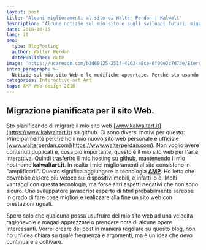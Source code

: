 ```yaml
---
layout: post
title: "Alcuni miglioramenti al sito di Walter Perdan | Kalwalt"
description: "Alcune notizie sul mio sito e sugli sviluppi futuri, migrazione dell'hosting e altre cose. Passare ad AMP e nuovi piani per il futuro di www.kalwaltart.it vecchio sito web di Walter Perdan."
date: 2018-10-15
lang: it
seo:
  type: BlogPosting
  author: Walter Perdan
  datePublished: date
image: 'https://ucarecdn.com/b3d69125-251f-4203-a8ce-0f00e2c7d7de/Eterno_dilemma_abstract_painting_kalwalt.jpg'
intro_paragraph: >-
  Notizie sul mio sito Web e le modifiche apportate. Perché sto usando la tecnologia AMP ...
categories: Interactive-art Art
tags: AMP Web-design 2018
---
```

## Migrazione pianificata per il sito Web.

Sto pianificando di migrare il mio sito web [www.kalwaltart.it](https://www.kalwaltart.it) su github. Ci sono diversi motivi per questo: Principalmente perché ho il mio nuovo sito web personale e ufficiale [www.walterperdan.com](https://www.walterperdan.com). Non voglio avere contenuti duplicati e, cosa più importante, questo è il mio sito web per l'arte interattiva. Quindi trasferirò il mio hosting su github, mantenendo il mio hostname **kalwaltart.it**. In realtà i miei miglioramenti al sito consistono in "amplificarli". Questo significa aggiungere la tecnologia **[AMP](https://www.ampproject.org/it/)**. Ho letto che dovrebbe essere più veloce sui dispositivi mobili, e infatti lo è. Molti vantaggi con questa tecnologia, ma forse altri aspetti negativi che non sono sicuro. Uno sviluppatore javascript esperto di html probabilmente sarebbe in grado di fare cose migliori e realizzare alla fine un sito web con prestazioni uguali.

Spero solo che qualcuno possa usufruire del mio sito web ad una velocità ragionevole e magari apprezzare o prendere nota di alcune opere interessanti.
Vorrei creare dei post in maniera regolare su questo blog, non ho un'idea chiara su quale frequenza e argomenti, ma è un'idea che _devo_ continuare a coltivare.
